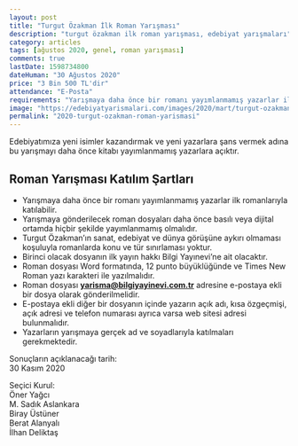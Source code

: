 ```yaml
---
layout: post
title: "Turgut Özakman İlk Roman Yarışması"
description: "turgut özakman ilk roman yarışması, edebiyat yarışmaları"
category: articles
tags: [ağustos 2020, genel, roman yarışması]
comments: true
lastDate: 1598734800    
dateHuman: "30 Ağustos 2020"
price: "3 Bin 500 TL'dir"
attendance: "E-Posta"
requirements: "Yarışmaya daha önce bir romanı yayımlanmamış yazarlar ilk romanlarıyla katılabilir."
image: "https://edebiyatyarismalari.com/images/2020/mart/turgut-ozakman-roman-yarismasi.jpg"
permalink: "2020-turgut-ozakman-roman-yarismasi"
---
```


Edebiyatımıza yeni isimler kazandırmak ve yeni yazarlara şans vermek adına bu yarışmayı daha önce kitabı yayımlanmamış yazarlara açıktır.  

## Roman Yarışması Katılım Şartları
- Yarışmaya daha önce bir romanı yayımlanmamış yazarlar ilk romanlarıyla katılabilir.
- Yarışmaya gönderilecek roman dosyaları daha önce basılı veya dijital ortamda hiçbir şekilde yayımlanmamış olmalıdır.
- Turgut Özakman’ın sanat, edebiyat ve dünya görüşüne aykırı olmaması koşuluyla romanlarda konu ve tür sınırlaması yoktur.
- Birinci olacak dosyanın ilk yayın hakkı Bilgi Yayınevi’ne ait olacaktır.
- Roman dosyası Word formatında, 12 punto büyüklüğünde ve Times New Roman yazı karakteri ile yazılmalıdır.
- Roman dosyası **yarisma@bilgiyayinevi.com.tr** adresine e-postaya ekli bir dosya olarak gönderilmelidir.
- E-postaya ekli diğer bir dosyanın içinde yazarın açık adı, kısa özgeçmişi, açık adresi ve telefon numarası ayrıca varsa web sitesi adresi bulunmalıdır.
- Yazarların yarışmaya gerçek ad ve soyadlarıyla katılmaları gerekmektedir.

Sonuçların açıklanacağı tarih:  
30 Kasım 2020  

Seçici Kurul:  
Öner Yağcı  
M. Sadık Aslankara  
Biray Üstüner  
Berat Alanyalı  
İlhan Deliktaş